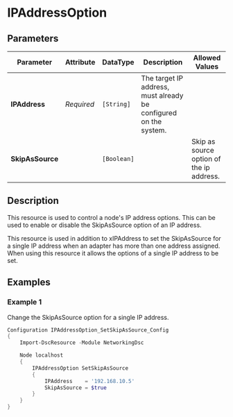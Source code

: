 # IPAddressOption

## Parameters

| Parameter        | Attribute  | DataType    | Description                                                      | Allowed Values                           |
| ---------------- | ---------- | ----------- | ---------------------------------------------------------------- | ---------------------------------------- |
| **IPAddress**    | *Required* | `[String]`  | The target IP address, must already be configured on the system. |                                          |
| **SkipAsSource** |            | `[Boolean]` |                                                                  | Skip as source option of the ip address. |  |

## Description

This resource is used to control a node's IP address options. This can be used
to enable or disable the SkipAsSource option of an IP address.

This resource is used in addition to xIPAddress to set the SkipAsSource for a
single IP address when an adapter has more than one address assigned. When using
this resource it allows the options of a single IP address to be set.

## Examples

### Example 1

Change the SkipAsSource option for a single IP address.

```powershell
Configuration IPAddressOption_SetSkipAsSource_Config
{
    Import-DscResource -Module NetworkingDsc

    Node localhost
    {
        IPAddressOption SetSkipAsSource
        {
            IPAddress    = '192.168.10.5'
            SkipAsSource = $true
        }
    }
}
```

